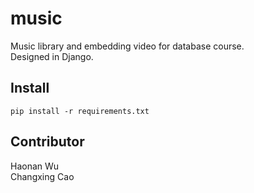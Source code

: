 # music

Music library and embedding video for database course.  
Designed in Django.  

## Install

```
pip install -r requirements.txt
```

## Contributor

Haonan Wu  
Changxing Cao  

